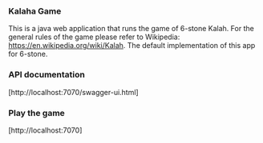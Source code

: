 ### Kalaha Game
This is a java web application that runs the game of 6-stone Kalah. 
For the general rules of the game please refer to Wikipedia: https://en.wikipedia.org/wiki/Kalah.
The default implementation of this app for 6-stone. 

### API documentation
[http://localhost:7070/swagger-ui.html]

### Play the game
[http://localhost:7070]


